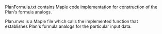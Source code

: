 PlanFormula.txt contains Maple code implementation for construction of the Plan's formula analogs.

Plan.mws is a Maple file which calls the implemented function that establishes Plan's formula analogs for the particular input data.
